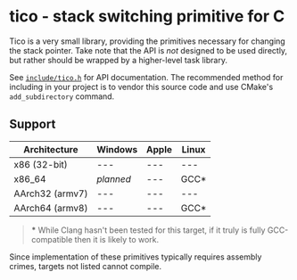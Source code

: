 # tico - stack switching primitive for C #

Tico is a very small library,
providing the primitives necessary for changing the stack pointer.
Take note that the API is _not_ designed to be used directly,
but rather should be wrapped by a higher-level task library.

See [`include/tico.h`](include/tico.h) for API documentation.
The recommended method for including in your project
is to vendor this source code and use CMake's `add_subdirectory` command.


## Support ##

| Architecture    | Windows | Apple | Linux |
| --------------- | ------- | ----- | ----- |
| x86 (32-bit)    | --- | --- | --- |
| x86_64          | _planned_ | --- | GCC\* |
| AArch32 (armv7) | --- | --- | --- |
| AArch64 (armv8) | --- | --- | GCC\* |

> **\*** While Clang hasn't been tested for this target,
> if it truly is fully GCC-compatible then it is likely to work.

Since implementation of these primitives typically requires assembly crimes,
targets not listed cannot compile.
